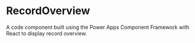 # RecordOverview
A  code component built using the Power Apps Component Framework with React to display record overview.
